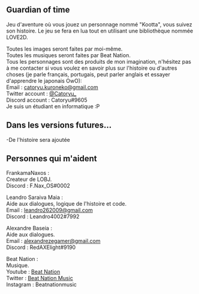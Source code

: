 Guardian of time
--
Jeu d'aventure où vous jouez un personnage nommé "Kootta", vous suivez son histoire.
Le jeu se fera en lua tout en utilisant une bibliothèque nommée LOVE2D.

Toutes les images seront faites par moi-même.  
Toutes les musiques seront faites par Beat Nation.  
Tous les personnages sont des produits de mon imagination, n'hésitez pas à me contacter si vous voulez en savoir plus sur l'histoire ou d'autres choses (je parle français, portugais, peut parler anglais et essayer d'apprendre le japonais OwO):  
Email : catoryu.kuroneko@gmail.com  
Twitter account : [@Catoryu_](https://www.twitter.com/Catoryu_)  
Discord account : Catoryu#9605  
Je suis un étudiant en informatique :P

Dans les versions futures...
--
-De l'histoire sera ajoutée  

Personnes qui m'aident
--
FrankamaNaxos :  
Createur de LOBJ.  
Discord : F.Nax_OS#0002

Leandro Saraiva Maia :  
Aide aux dialogues, logique de l'histoire et code.  
Email : leandro262009@gmail.com  
Discord : Leandro4002#7992

Alexandre Baseia :  
Aide aux dialogues.  
Email : alexandrezegamer@gmail.com  
Discord : RedAXElight#9190

Beat Nation :  
Musique.  
Youtube : [Beat Nation](https://www.youtube.com/channel/UCgmVsLRg1mIr9uNLR9kuj_A)  
Twitter : [Beat Nation Music](https://twitter.com/beatnationmusic)  
Instagram : Beatnationmusic
